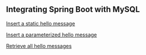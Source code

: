 
## Integrating Spring Boot with MySQL

[Insert a static hello message](http://cs5200spring2018su-env.us-east-2.elasticbeanstalk.com/api/hello/insert)

[Insert a parameterized hello message](http://cs5200spring2018su-env.us-east-2.elasticbeanstalk.com/api/hello/insert/Some%20ameterized%20message)

[Retrieve all hello messages](http://cs5200spring2018su-env.us-east-2.elasticbeanstalk.com/api/hello/select/all)